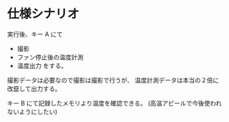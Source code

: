 # 仕様シナリオ

実行後、キー A にて

- 撮影
- ファン停止後の温度計測
- 温度出力
  をする。

撮影データは必要なので撮影は撮影で行うが、
温度計測データは本当の２倍に改竄して出力する。

キー B にて記録したメモリより温度を確認できる。
(高温アピールで今後使われないようにしたい)
